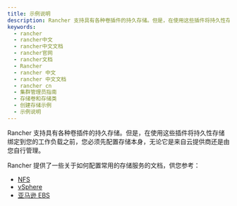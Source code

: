 ```yaml
---
title: 示例说明
description: Rancher 支持具有各种卷插件的持久存储。但是，在使用这些插件将持久性存储绑定到您的工作负载之前，您必须先配置存储本身，无论它是来自云提供商还是由您自行管理。Rancher 提供了一些关于如何配置常用存储服务的文档，供您参考。
keywords:
  - rancher
  - rancher中文
  - rancher中文文档
  - rancher官网
  - rancher文档
  - Rancher
  - rancher 中文
  - rancher 中文文档
  - rancher cn
  - 集群管理员指南
  - 存储卷和存储类
  - 创建存储示例
  - 示例说明
---
```


Rancher 支持具有各种卷插件的持久存储。但是，在使用这些插件将持久性存储绑定到您的工作负载之前，您必须先配置存储本身，无论它是来自云提供商还是由您自行管理。

Rancher 提供了一些关于如何配置常用的存储服务的文档，供您参考：

- [NFS](/docs/rancher2/cluster-admin/volumes-and-storage/examples/nfs/_index)
- [vSphere](/docs/rancher2/cluster-admin/volumes-and-storage/examples/vsphere/_index)
- [亚马逊 EBS](/docs/rancher2/cluster-admin/volumes-and-storage/examples/ebs/_index)
